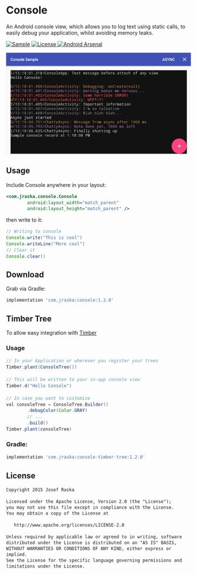 # Console
An Android console view, which allows you to log text using static calls, to easily debug your application, whilst avoiding memory leaks.

[![Sample](https://img.shields.io/badge/Download-Sample-blue.svg)](https://drive.google.com/file/d/0B0T1YjC17C-rTDBWNDBaSWVhcjg/view?usp=sharing&resourcekey=0-NiO0BiU7EsIC45ijs4fArQ)
[![License](https://img.shields.io/badge/license-Apache%202.0-green.svg) ](https://github.com/jraska/Console/blob/master/LICENSE)
[![Android Arsenal](https://img.shields.io/badge/Android%20Arsenal-Console-green.svg?style=true)](https://android-arsenal.com/details/1/3948)

![](images/sample_screen.png)

## Usage

Include Console anywhere in your layout:

```xml
<com.jraska.console.Console
        android:layout_width="match_parent"
        android:layout_height="match_parent" />
```

then write to it:

```java
// Writing to console
Console.write("This is cool")
Console.writeLine("More cool")
// Clear it
Console.clear()
```

## Download

Grab via Gradle: 
```groovy
implementation 'com.jraska:console:1.2.0'
```

## Timber Tree
To allow easy integration with [Timber]

### Usage
```java
// In your Application or wherever you register your trees
Timber.plant(ConsoleTree())

// This will be written to your in-app console view
Timber.d("Hello Console")

// In case you want to customize
val consoleTree = ConsoleTree.Builder()
        .debugColor(Color.GRAY)
        // ...
        .build()
Timber.plant(consoleTree)
```

### Gradle: 
```groovy
implementation 'com.jraska:console-timber-tree:1.2.0'
```

## License

    Copyright 2015 Josef Raska

    Licensed under the Apache License, Version 2.0 (the "License");
    you may not use this file except in compliance with the License.
    You may obtain a copy of the License at

       http://www.apache.org/licenses/LICENSE-2.0

    Unless required by applicable law or agreed to in writing, software
    distributed under the License is distributed on an "AS IS" BASIS,
    WITHOUT WARRANTIES OR CONDITIONS OF ANY KIND, either express or implied.
    See the License for the specific language governing permissions and
    limitations under the License.

[Timber]: https://github.com/JakeWharton/timber
